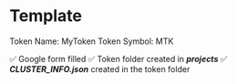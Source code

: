 # Template

Token Name: MyToken
Token Symbol: MTK

:white_check_mark: Google form filled
:white_check_mark: Token folder created in ***projects***
:white_check_mark: ***CLUSTER_INFO.json*** created in the token folder